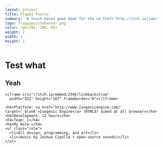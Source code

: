 ```yaml
---
layout: project
title: Flappy Puzzle
summary: "A touch-based game made for the <a href='http://itch.io/jam/flappyjam' target='_blank'>Flappy Jam</a>.<br />Graphics inspired by Tetris, difficulty and controls inspired by Flappy Bird."
logo: flappypuzzlebanner.png
color: rgb(202, 206, 80)
weight: 2
width: 1
height: 1
---
```


# Test what
## Yeah

    <iframe src="//itch.io/embed/2595?linkback=true" 
      width="552" height="167" frameborder="0"></iframe>
      
    <h4>Platform: <a href='http://www.isogenicengine.com/' target='_blank'>Isogenic Engine</a> (HTML5) aimed at all browsers</h4>
    <h4>Development: 12 hours</h4>
    <h4>Team: 1</h4>
    <h4>My Role:</h4>
    <ul class="role">
      <li>All design, programming, and art</li>
      <li>(music by Joshua Cipolla + open-source sounds)</li>
    </ul>